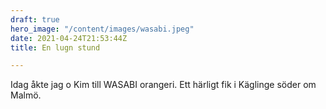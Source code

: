 ```yaml
---
draft: true
hero_image: "/content/images/wasabi.jpeg"
date: 2021-04-24T21:53:44Z
title: En lugn stund

---
```

Idag åkte jag o Kim till WASABI orangeri. Ett härligt fik i Käglinge söder om Malmö.